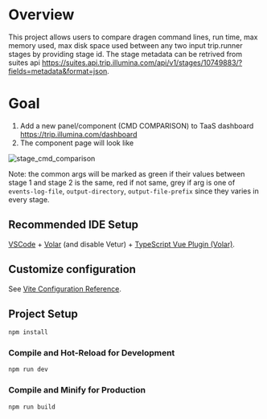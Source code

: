 # Overview
This project allows users to compare dragen command lines, run time, max memory used, max disk space used between any two input trip.runner stages by providing stage id. The stage metadata can be retrived from suites api <https://suites.api.trip.illumina.com/api/v1/stages/10749883/?fields=metadata&format=json>.

# Goal
1. Add a new panel/component (CMD COMPARISON) to TaaS dashboard <https://trip.illumina.com/dashboard>
2. The component page will look like
   
![stage_cmd_comparison](https://github.com/yduan004/cmd_parser/assets/22733883/20dad987-33de-4cba-89b4-c10c3ec5da00)

Note: the common args will be marked as green if their values between stage 1 and stage 2 is the same, red if not same, grey if arg is one of `events-log-file`, `output-directory`, `output-file-prefix` since they varies in every stage.

## Recommended IDE Setup

[VSCode](https://code.visualstudio.com/) + [Volar](https://marketplace.visualstudio.com/items?itemName=Vue.volar) (and disable Vetur) + [TypeScript Vue Plugin (Volar)](https://marketplace.visualstudio.com/items?itemName=Vue.vscode-typescript-vue-plugin).

## Customize configuration

See [Vite Configuration Reference](https://vitejs.dev/config/).

## Project Setup

```sh
npm install
```

### Compile and Hot-Reload for Development

```sh
npm run dev
```

### Compile and Minify for Production

```sh
npm run build
```
